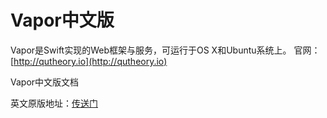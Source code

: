 # Vapor中文版

Vapor是Swift实现的Web框架与服务，可运行于OS X和Ubuntu系统上。
官网：[http://qutheory.io](http://qutheory.io)







Vapor中文版文档

英文原版地址：[传送门](https://vapor.readme.io/)